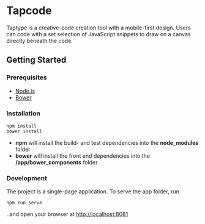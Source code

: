 # Tapcode

Taptype is a creative-code creation tool with a mobile-first design. Users can code with a set selection of JavaScript snippets to draw on a canvas directly beneath the code.
## Getting Started

### Prerequisites

- [Node.js](https://nodejs.org)
- [Bower](https://bower.io)

### Installation


```shell
npm install
bower install
```

- <strong>npm</strong> will install the build- and test dependencies into the <strong>node_modules</strong> folder
- <strong>bower</strong> will install the front end dependencies into the <strong>/app/bower_components</strong> folder

### Development

The project is a single-page application. To serve the app folder, run

```shell
npm run serve
```

..and open your browser at [http://localhost:8081](http://localhost:8081)
